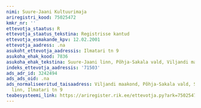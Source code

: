 ```yaml
---
nimi: Suure-Jaani Kultuurimaja
ariregistri_kood: 75025472
kmkr_nr: ''
ettevotja_staatus: R
ettevotja_staatus_tekstina: Registrisse kantud
ettevotja_esmakande_kpv: 12.02.2001
ettevotja_aadress: .na
asukoht_ettevotja_aadressis: Ilmatari tn 9
asukoha_ehak_kood: 7836
asukoha_ehak_tekstina: Suure-Jaani linn, Põhja-Sakala vald, Viljandi maakond
indeks_ettevotja_aadressis: '71503'
ads_adr_id: 3242494
ads_ads_oid: .na
ads_normaliseeritud_taisaadress: Viljandi maakond, Põhja-Sakala vald, Suure-Jaani
  linn, Ilmatari tn 9
teabesysteemi_link: https://ariregister.rik.ee/ettevotja.py?ark=75025472&ref=rekvisiidid
---
```

